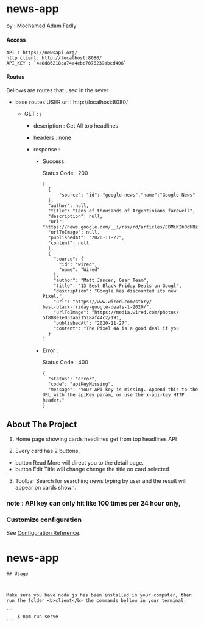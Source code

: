 # news-app

by : Mochamad Adam Fadly

#### Access

```
API : https://newsapi.org/
http client: http://localhost:8080/
API_KEY : `4a8d86218ca74a4ebc7076239abcd406`
```

#### Routes

Bellows are routes that used in the sever

- base routes USER url : http://localhost:8080/

  - GET : /

    - description : Get All top headlines

    - headers : none

    - response :

      - Success:

        Status Code : 200

        ```
        [
          {
              "source": "id": "google-news","name":"Google News"
          },
          "author": null,
          "title": "Tens of thousands of Argentinians farewell",
          "description": null,
          "url": "https://news.google.com/__i/rss/rd/articles/CBMiK2h0dHBzOi8vd3d3LnlvdXR1YmUuY2"
          "urlToImage": null,
          "publishedAt": "2020-11-27",
          "content": null
          },
          {
            "source": {
              "id": "wired",
              "name": "Wired"
            },
            "author": "Matt Jancer, Gear Team",
            "title": "13 Best Black Friday Deals on Googl",
            "description": "Google has discounted its new Pixel.",
            "url": "https://www.wired.com/story/              best-black-friday-google-deals-1-2020/",
            "urlToImage": "https://media.wired.com/photos/              5f888e1e033aa21518af44c2/191,
            "publishedAt": "2020-11-27",
            "content": "The Pixel 4A is a good deal if you
          }
        ]
        ```

      - Error :

        Status Code : 400

        ```
        {
          "status": "error",
          "code": "apiKeyMissing",
          "message": "Your API key is missing. Append this to the           URL with the apiKey param, or use the x-api-key HTTP          header."
        }
        ```

## About The Project

1. Home page showing cards headlines get from top headlines API

2. Every card has 2 buttons,

- button Read More will direct you to the detail page.
- button Edit Title will change chenge the title on card selected

3. Toolbar Search for searching news typing by user
   and the result will appear on cards shown.

### note : API key can only hit like 100 times per 24 hour only,

### Customize configuration

See [Configuration Reference](https://cli.vuejs.org/config/).

# news-app

    ## Usage



    Make sure you have node js has been installed in your computer, then run the folder <b>client</b> the commands bellow in your terminal.

    ```
        $ npm run serve
    ```
